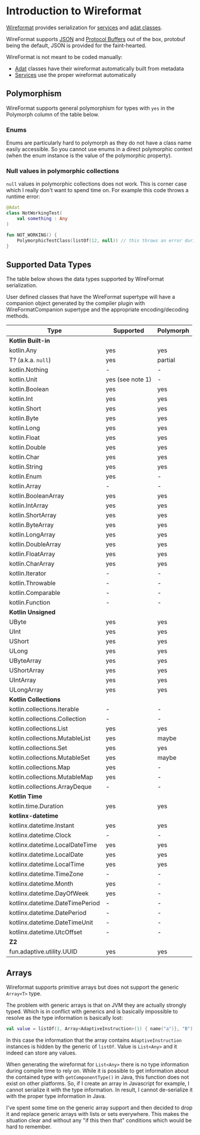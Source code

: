 # Introduction to Wireformat

[Wireformat](def://) provides serialization for [services](def://) and [adat classes](def://). 

WireFormat supports [JSON](https://json.org) and [Protocol Buffers](https://protobuf.dev) out of the box, 
protobuf being the default, JSON is provided for the faint-hearted.

WireFormat is not meant to be coded manually:

* [Adat](../adat/readme.md) classes have their wireformat automatically built from metadata
* [Services](../service/readme.md) use the proper wireformat automatically

## Polymorphism

WireFormat supports general polymorphism for types with `yes` in the Polymorph
column of the table below.

### Enums

Enums are particularly hard to polymorph as they do not have a class name easily
accessible. So you cannot use enums in a direct polymorphic context (when the enum
instance is the value of the polymorphic property).

### Null values in polymorphic collections

`null` values in polymorphic collections does not work. This is corner case
which I really don't want to spend time on. For example this code throws a
runtime error:

```kotlin
@Adat
class NotWorkingTest(
    val something : Any
)

fun NOT_WORKING() {
    PolymorphicTestClass(listOf(12, null)) // this throws an error during de-serialization
}
```

## Supported Data Types

The table below shows the data types supported by WireFormat serialization.

User defined classes that have the WireFormat supertype will have a companion object
generated by the compiler plugin with WireFormatCompanion supertype and the appropriate
encoding/decoding methods.

| Type                            | Supported        | Polymorph |
|---------------------------------|------------------|-----------|
| **Kotlin Built-in**             |                  |           |
| kotlin.Any                      | yes              | yes       |
| T? (a.k.a. `null`)              | yes              | partial   |
| kotlin.Nothing                  | -                | -         |
| kotlin.Unit                     | yes (see note 1) | -         | 
| kotlin.Boolean                  | yes              | yes       |
| kotlin.Int                      | yes              | yes       |
| kotlin.Short                    | yes              | yes       |
| kotlin.Byte                     | yes              | yes       |
| kotlin.Long                     | yes              | yes       |
| kotlin.Float                    | yes              | yes       |
| kotlin.Double                   | yes              | yes       |
| kotlin.Char                     | yes              | yes       |
| kotlin.String                   | yes              | yes       | 
| kotlin.Enum<T>                  | yes              | -         |
| kotlin.Array<T>                 | -                | -         |
| kotlin.BooleanArray             | yes              | yes       |
| kotlin.IntArray                 | yes              | yes       |
| kotlin.ShortArray               | yes              | yes       |
| kotlin.ByteArray                | yes              | yes       |
| kotlin.LongArray                | yes              | yes       |
| kotlin.DoubleArray              | yes              | yes       |
| kotlin.FloatArray               | yes              | yes       |
| kotlin.CharArray                | yes              | yes       |
| kotlin.Iterator                 | -                | -         |
| kotlin.Throwable                | -                | -         |
| kotlin.Comparable               | -                | -         |
| kotlin.Function                 | -                | -         |
| **Kotlin Unsigned**             |                  |           | 
| UByte                           | yes              | yes       |
| UInt                            | yes              | yes       |
| UShort                          | yes              | yes       |
| ULong                           | yes              | yes       |
| UByteArray                      | yes              | yes       | 
| UShortArray                     | yes              | yes       |
| UIntArray                       | yes              | yes       |
| ULongArray                      | yes              | yes       |
| **Kotlin Collections**          |                  |           |
| kotlin.collections.Iterable     | -                | -         |
| kotlin.collections.Collection   | -                | -         |
| kotlin.collections.List         | yes              | yes       |
| kotlin.collections.MutableList  | yes              | maybe     |
| kotlin.collections.Set          | yes              | yes       |
| kotlin.collections.MutableSet   | yes              | maybe     |
| kotlin.collections.Map          | yes              | -         |
| kotlin.collections.MutableMap   | yes              | -         |
| kotlin.collections.ArrayDeque   | -                | -         | 
| **Kotlin Time**                 |                  |           |
| kotlin.time.Duration            | yes              | yes       |
| **kotlinx-datetime**            |                  |           |
| kotlinx.datetime.Instant        | yes              | yes       |
| kotlinx.datetime.Clock          | -                | -         |
| kotlinx.datetime.LocalDateTime  | yes              | yes       |
| kotlinx.datetime.LocalDate      | yes              | yes       |
| kotlinx.datetime.LocalTime      | yes              | yes       |
| kotlinx.datetime.TimeZone       | -                | -         |
| kotlinx.datetime.Month          | yes              | -         |
| kotlinx.datetime.DayOfWeek      | yes              | -         |
| kotlinx.datetime.DateTimePeriod | -                | -         |
| kotlinx.datetime.DatePeriod     | -                | -         |
| kotlinx.datetime.DateTimeUnit   | -                | -         |
| kotlinx.datetime.UtcOffset      | -                | -         |
| **Z2**                          |                  |           |
| fun.adaptive.utility.UUID<T>    | yes              | yes       |


## Arrays

Wireformat supports primitive arrays but does not support the generic `Array<T>`
type.

The problem with generic arrays is that on JVM they are actually strongly
typed. Which is in conflict with generics and is basically impossible to
resolve as the type information is basically lost:

```kotlin
val value = listOf(1, Array<AdaptiveInstruction>(1) { name("a")}, "B")
```

In this case the information that the array contains `AdaptiveInstruction` instances
is hidden by the generic of `listOf`. Value is `List<Any>` and it indeed can store
any values.

When generating the wireformat for `List<Any>` there is no type information
during compile time to rely on. While it is possible to get information about
the contained type with `getComponentType()` in Java, this function does not exist
on other platforms. So, if I create an array in Javascript for example, I cannot
serialize it with the type information. In result, I cannot de-serialize it with the
proper type information in Java.

I've spent some time on the generic array support and then decided to drop it and replace
generic arrays with lists or sets everywhere. This makes the situation clear and without
any "if this then that" conditions which would be hard to remember.